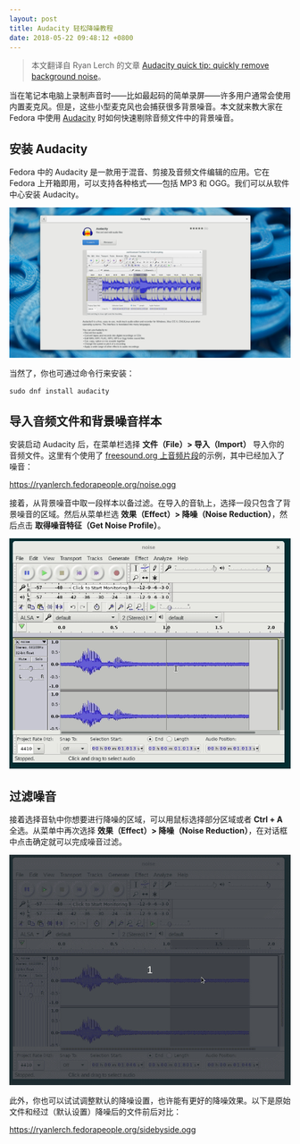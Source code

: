 ```yaml
---
layout: post
title: Audacity 轻松降噪教程
date: 2018-05-22 09:48:12 +0800
---
```


> 本文翻译自 Ryan Lerch 的文章 [Audacity quick tip: quickly remove background noise](https://fedoramagazine.org/audacity-quick-tip-quickly-remove-background-noise/)。

当在笔记本电脑上录制声音时——比如最起码的简单录屏——许多用户通常会使用内置麦克风。但是，这些小型麦克风也会捕获很多背景噪音。本文就来教大家在 Fedora 中使用 [Audacity](https://www.audacityteam.org/) 时如何快速剔除音频文件中的背景噪音。

## 安装 Audacity

Fedora 中的 Audacity 是一款用于混音、剪接及音频文件编辑的应用。它在 Fedora 上开箱即用，可以支持各种格式——包括 MP3 和 OGG。我们可以从软件中心安装 Audacity。

![audacity-software](/assets/2018/05/22/audacity-software.jpg)

当然了，你也可通过命令行来安装：

```
sudo dnf install audacity
```

## 导入音频文件和背景噪音样本

安装启动 Audacity 后，在菜单栏选择 **文件（File）> 导入（Import）** 导入你的音频文件。这里有个使用了 [freesound.org 上音频片段](https://freesound.org/people/levinj/sounds/8323/)的示例，其中已经加入了噪音：

<https://ryanlerch.fedorapeople.org/noise.ogg>

接着，从背景噪音中取一段样本以备过滤。在导入的音轨上，选择一段只包含了背景噪音的区域。然后从菜单栏选 **效果（Effect）> 降噪（Noise Reduction）**，然后点击 **取得噪音特征（Get Noise Profile）**。

![select-noise-profile](/assets/2018/05/22/select-noise-profile.gif)

## 过滤噪音

接着选择音轨中你想要进行降噪的区域，可以用鼠标选择部分区域或者 **Ctrl + A** 全选。从菜单中再次选择 **效果（Effect）> 降噪（Noise Reduction）**，在对话框中点击确定就可以完成噪音过滤。

![apply-filter](/assets/2018/05/22/apply-filter.gif)

此外，你也可以试试调整默认的降噪设置，也许能有更好的降噪效果。以下是原始文件和经过（默认设置）降噪后的文件前后对比：

<https://ryanlerch.fedorapeople.org/sidebyside.ogg>
